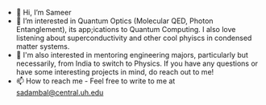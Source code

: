 - 👋 Hi, I’m Sameer
- 👀 I’m interested in Quantum Optics (Molecular QED, Photon Entanglement), its app;ications to Quantum Computing. I also love listening about superconductivity and other cool phyiscs in condensed matter systems.
- 🌱 I'm also interested in mentoring engineering majors, particularly but necessarily, from India to switch to Physics. If you have any questions or have some interesting projects in mind, do reach out to me!
- 📫 How to reach me - Feel free to write to me at sadambal@central.uh.edu

<!---
SamD-1998/SamD-1998 is a ✨ special ✨ repository because its `README.md` (this file) appears on your GitHub profile.
You can click the Preview link to take a look at your changes.
--->
